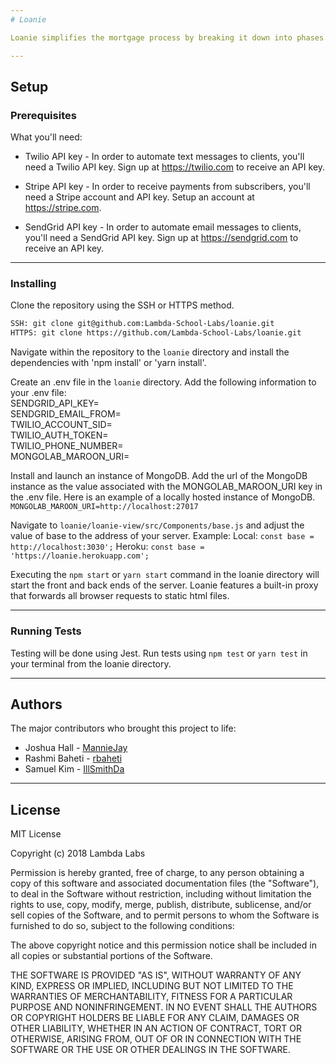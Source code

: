 ```yaml
---
# Loanie

Loanie simplifies the mortgage process by breaking it down into phases. Each phase is concluded by completing its assignments. When the loan officer creates a loan an email is sent to the client inviting them to sign up. When a client signs up they instantly have access to their loan phases and assignments. As each phase is completed the client receives an optional text or email letting them know the loan officer has acknowledge the completion of each assignment.

---
```


## Setup

### Prerequisites

What you'll need:

* Twilio API key - In order to automate text messages to clients, you'll need a Twilio API key. Sign up at https://twilio.com to receive an API key.

* Stripe API key - In order to receive payments from subscribers, you'll need a Stripe account and API key. Setup an account at https://stripe.com.

* SendGrid API key - In order to automate email messages to clients, you'll need a SendGrid API key. Sign up at https://sendgrid.com to receive an API key.

---

### Installing

Clone the repository using the SSH or HTTPS method.

```bash
SSH: git clone git@github.com:Lambda-School-Labs/loanie.git
HTTPS: git clone https://github.com/Lambda-School-Labs/loanie.git
```

Navigate within the repository to the `loanie` directory and install the dependencies with 'npm install' or 'yarn install'.

Create an .env file in the `loanie` directory. Add the following information to your .env file:  
   SENDGRID_API_KEY=  
   SENDGRID_EMAIL_FROM=  
   TWILIO_ACCOUNT_SID=  
   TWILIO_AUTH_TOKEN=  
   TWILIO_PHONE_NUMBER=  
   MONGOLAB_MAROON_URI=  

Install and launch an instance of MongoDB. Add the url of the MongoDB instance as the value associated with the MONGOLAB_MAROON_URI key in the .env file. Here is an example of a locally hosted instance of MongoDB. `MONGOLAB_MAROON_URI=http://localhost:27017`

Navigate to `loanie/loanie-view/src/Components/base.js` and adjust the value of base to the address of your server. Example: Local: `const base = http://localhost:3030';` Heroku: `const base = 'https://loanie.herokuapp.com';`

Executing the `npm start` or `yarn start` command in the loanie directory will start the front and back ends of the server. Loanie features a built-in proxy that forwards all browser requests to static html files.

---

### Running Tests

Testing will be done using Jest.  Run tests using `npm test` or `yarn test` in your terminal from the loanie directory.

---

## Authors

The major contributors who brought this project to life:
* Joshua Hall - [MannieJay](https://github.com/MannieJay)
* Rashmi Baheti - [rbaheti](https://github.com/rbaheti)
* Samuel Kim - [IllSmithDa](https://github.com/IllSmithDa)

---

## License

MIT License

Copyright (c) 2018 Lambda Labs

Permission is hereby granted, free of charge, to any person obtaining a copy
of this software and associated documentation files (the "Software"), to deal
in the Software without restriction, including without limitation the rights
to use, copy, modify, merge, publish, distribute, sublicense, and/or sell
copies of the Software, and to permit persons to whom the Software is
furnished to do so, subject to the following conditions:

The above copyright notice and this permission notice shall be included in all
copies or substantial portions of the Software.

THE SOFTWARE IS PROVIDED "AS IS", WITHOUT WARRANTY OF ANY KIND, EXPRESS OR
IMPLIED, INCLUDING BUT NOT LIMITED TO THE WARRANTIES OF MERCHANTABILITY,
FITNESS FOR A PARTICULAR PURPOSE AND NONINFRINGEMENT. IN NO EVENT SHALL THE
AUTHORS OR COPYRIGHT HOLDERS BE LIABLE FOR ANY CLAIM, DAMAGES OR OTHER
LIABILITY, WHETHER IN AN ACTION OF CONTRACT, TORT OR OTHERWISE, ARISING FROM,
OUT OF OR IN CONNECTION WITH THE SOFTWARE OR THE USE OR OTHER DEALINGS IN THE
SOFTWARE.